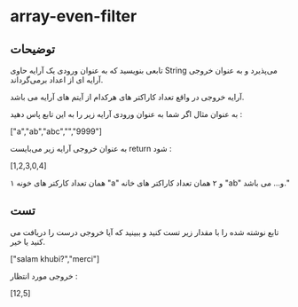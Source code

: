 # array-even-filter

## توضیحات

تابعی بنویسید که به عنوان ورودی یک آرایه حاوی String می‌پذیرد و به عنوان خروجی آرایه ای از اعداد برمی‌گرداند.

آرایه خروجی در واقع تعداد کاراکتر های هرکدام از آیتم های آرایه می باشد.

به عنوان مثال اگر شما به عنوان ورودی آرایه زیر را به این تابع پاس دهید :

["a","ab","abc","","9999"]

به عنوان خروجی آرایه زیر می‌بایست return شود :

[1,2,3,0,4]

۱ همان تعداد کارکتر های خونه "a" و ۲ همان تعداد کاراکتر های خانه "ab" و... می باشد."

## تست

تابع نوشته شده را با مقدار زیر تست کنید و ببینید که آیا خروجی درست را دریافت می کنید یا خیر.

["salam khubi?","merci"]

خروجی مورد انتظار :

[12,5]
